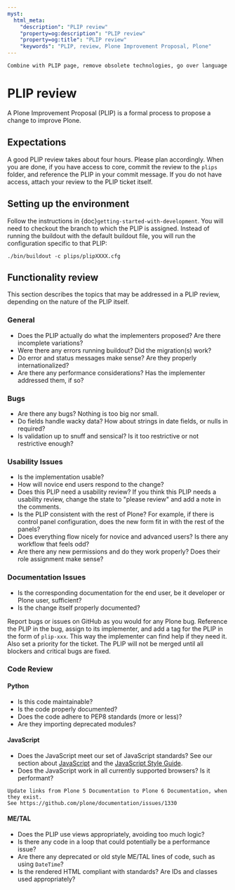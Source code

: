 ```yaml
---
myst:
  html_meta:
    "description": "PLIP review"
    "property=og:description": "PLIP review"
    "property=og:title": "PLIP review"
    "keywords": "PLIP, review, Plone Improvement Proposal, Plone"
---
```


```{todo}
Combine with PLIP page, remove obsolete technologies, go over language
```

# PLIP review

A Plone Improvement Proposal (PLIP) is a formal process to propose a change to improve Plone.


## Expectations

A good PLIP review takes about four hours.
Please plan accordingly.
When you are done, if you have access to core, commit the review to the `plips` folder, and reference the PLIP in your commit message.
If you do not have access, attach your review to the PLIP ticket itself.


## Setting up the environment

Follow the instructions in {doc}`getting-started-with-development`.
You will need to checkout the branch to which the PLIP is assigned.
Instead of running the buildout with the default buildout file, you will run the configuration specific to that PLIP:

```shell
./bin/buildout -c plips/plipXXXX.cfg
```


## Functionality review

This section describes the topics that may be addressed in a PLIP review, depending on the nature of the PLIP itself.


### General

-   Does the PLIP actually do what the implementers proposed?
    Are there incomplete variations?
-   Were there any errors running buildout?
    Did the migration(s) work?
-   Do error and status messages make sense?
    Are they properly internationalized?
-   Are there any performance considerations?
    Has the implementer addressed them, if so?


### Bugs

-   Are there any bugs?
    Nothing is too big nor small.
-   Do fields handle wacky data?
    How about strings in date fields, or nulls in required?
-   Is validation up to snuff and sensical?
    Is it too restrictive or not restrictive enough?


### Usability Issues

-   Is the implementation usable?
-   How will novice end users respond to the change?
-   Does this PLIP need a usability review?
    If you think this PLIP needs a usability review, change the state to "please review" and add a note in the comments.
-   Is the PLIP consistent with the rest of Plone?
    For example, if there is control panel configuration, does the new form fit in with the rest of the panels?
-   Does everything flow nicely for novice and advanced users?
    Is there any workflow that feels odd?
-   Are there any new permissions and do they work properly?
    Does their role assignment make sense?


### Documentation Issues

- Is the corresponding documentation for the end user, be it developer or Plone user, sufficient?
- Is the change itself properly documented?

Report bugs or issues on GitHub as you would for any Plone bug.
Reference the PLIP in the bug, assign to its implementer, and add a tag for the PLIP in the form of `plip-xxx`.
This way the implementer can find help if they need it.
Also set a priority for the ticket.
The PLIP will not be merged until all blockers and critical bugs are fixed.


### Code Review


#### Python

-   Is this code maintainable?
-   Is the code properly documented?
-   Does the code adhere to PEP8 standards (more or less)?
-   Are they importing deprecated modules?


#### JavaScript

-   Does the JavaScript meet our set of JavaScript standards?
    See our section about [JavaScript](https://5.docs.plone.org/develop/addons/javascript/index.html) and the [JavaScript Style Guide](https://5.docs.plone.org/develop/styleguide/javascript.html).
-   Does the JavaScript work in all currently supported browsers?
    Is it performant?

```{todo}
Update links from Plone 5 Documentation to Plone 6 Documentation, when they exist.
See https://github.com/plone/documentation/issues/1330
```

#### ME/TAL

-   Does the PLIP use views appropriately, avoiding too much logic?
-   Is there any code in a loop that could potentially be a performance issue?
-   Are there any deprecated or old style ME/TAL lines of code, such as using `DateTime`?
-   Is the rendered HTML compliant with standards? Are IDs and classes used appropriately?

